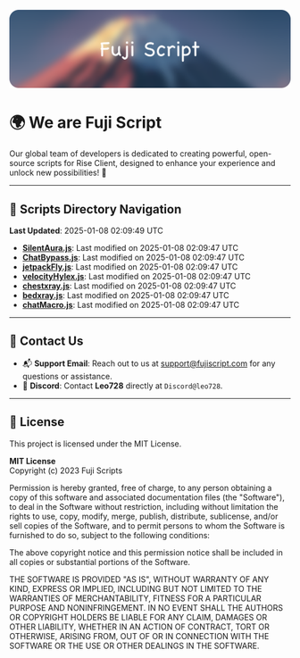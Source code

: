 ![Banner](.github/b.webp)

# 🌍 **We are Fuji Script**

Our global team of developers is dedicated to creating powerful, open-source scripts for Rise Client, designed to enhance your experience and unlock new possibilities! 🌟

---
<!-- SCRIPTS_NAVIGATION_START -->
## 📂 **Scripts Directory Navigation**

**Last Updated**: 2025-01-08 02:09:49 UTC

- **[SilentAura.js](scripts/SilentAura.js)**: Last modified on 2025-01-08 02:09:47 UTC
- **[ChatBypass.js](scripts/ChatBypass.js)**: Last modified on 2025-01-08 02:09:47 UTC
- **[jetpackFly.js](scripts/jetpackFly.js)**: Last modified on 2025-01-08 02:09:47 UTC
- **[velocityHylex.js](scripts/velocityHylex.js)**: Last modified on 2025-01-08 02:09:47 UTC
- **[chestxray.js](scripts/chestxray.js)**: Last modified on 2025-01-08 02:09:47 UTC
- **[bedxray.js](scripts/bedxray.js)**: Last modified on 2025-01-08 02:09:47 UTC
- **[chatMacro.js](scripts/chatMacro.js)**: Last modified on 2025-01-08 02:09:47 UTC

<!-- SCRIPTS_NAVIGATION_END -->

---

## 💬 **Contact Us**  
- 📬 **Support Email**: Reach out to us at [support@fujiscript.com](mailto:support@fujiscript.com) for any questions or assistance.  
- 💬 **Discord**: Contact **Leo728** directly at `Discord@leo728`.

---

## 📜 **License**

This project is licensed under the MIT License.  

**MIT License**  
Copyright (c) 2023 Fuji Scripts  

Permission is hereby granted, free of charge, to any person obtaining a copy of this software and associated documentation files (the "Software"), to deal in the Software without restriction, including without limitation the rights to use, copy, modify, merge, publish, distribute, sublicense, and/or sell copies of the Software, and to permit persons to whom the Software is furnished to do so, subject to the following conditions:  

The above copyright notice and this permission notice shall be included in all copies or substantial portions of the Software.  

THE SOFTWARE IS PROVIDED "AS IS", WITHOUT WARRANTY OF ANY KIND, EXPRESS OR IMPLIED, INCLUDING BUT NOT LIMITED TO THE WARRANTIES OF MERCHANTABILITY, FITNESS FOR A PARTICULAR PURPOSE AND NONINFRINGEMENT. IN NO EVENT SHALL THE AUTHORS OR COPYRIGHT HOLDERS BE LIABLE FOR ANY CLAIM, DAMAGES OR OTHER LIABILITY, WHETHER IN AN ACTION OF CONTRACT, TORT OR OTHERWISE, ARISING FROM, OUT OF OR IN CONNECTION WITH THE SOFTWARE OR THE USE OR OTHER DEALINGS IN THE SOFTWARE.  
